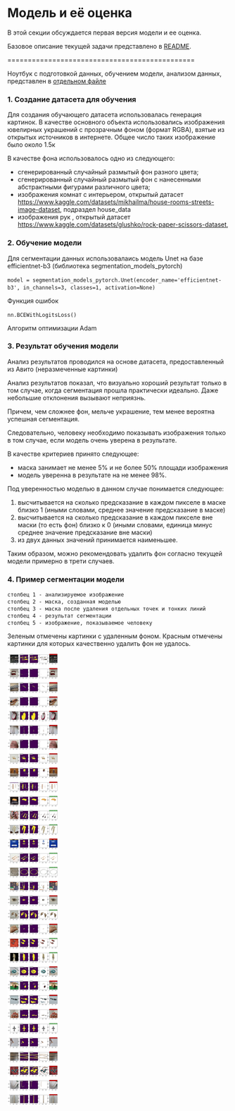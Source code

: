 # Модель и её оценка

В этой секции обсуждается первая версия модели и ее оценка.

Базовое описание текущей задачи представлено в [README](../README.md).

==============================================

Ноутбук с подготовкой данных, обучением модели, анализом данных, представлен в [отдельном файле](jewellerysermentation.ipynb)

### **1. Создание датасета для обучения** 

Для создания обучающего датасета использовалась генерация картинок. 
В качестве основного объекта использовались изображения ювелирных украшений с прозрачным фоном (формат RGBA), взятые из открытых источников в интернете.
Общее число таких изображение было около 1.5к

В качестве фона использовалось одно из следующего:

- сгенерированный случайный размытый фон разного цвета;
- сгенерированный случайный размытый фон с нанесенными абстрактными фигурами различного цвета;
- изображения комнат с интерьером, открытый датасет https://www.kaggle.com/datasets/mikhailma/house-rooms-streets-image-dataset, подраздел house_data
- изображения рук , открытый датасет https://www.kaggle.com/datasets/glushko/rock-paper-scissors-dataset, 

### **2. Обучение модели**

Для сегментации данных использовалаись модель Unet на базе efficientnet-b3 (библиотека segmentation_models_pytorch)

`
model = segmentation_models_pytorch.Unet(encoder_name='efficientnet-b3', in_channels=3, classes=1, activation=None)
`

Функция ошибок

`nn.BCEWithLogitsLoss()`

Алгоритм оптимизации Adam

### **3. Результат обучения модели**

Анализ результатов проводился на основе датасета, предоставленный из Авито (неразмеченные картинки)

Анализ результатов показал, что визуально хороший результат только в том случае, когда сегментация прошла практически идеально.
Даже небольшие отклонения вызывают неприязнь.

Причем, чем сложнее фон, мельче украшение, тем менее вероятна успешная сегментация.

Следовательно, человеку необходимо показывать изображения только в том случае, если модель очень уверена в результате.

В качестве критериев принято следующее:

- маска занимает не менее 5% и не более 50% площади изображения
-  модель уверенна в результате на не менее 98%.

Под уверенностью моделью в данном случае понимается следующее:

1. высчитывается на сколько предсказание в каждом пикселе в маске близко 1 (иными словами, среднее значение предсказание в маске)
2. высчитывается на сколько предсказание в каждом пикселе вне маски (то есть фон) близко к 0 (иными словами, единица минус среднее значение предсказание вне маски)
3. из двух данных значений принимается наименьшее.

Таким образом, можно рекомендовать удалить фон согласно текущей модели примерно в трети случаев.

### **4. Пример сегментации модели**

    столбец 1 - анализируемое изображение    
    столбец 2 - маска, созданная моделью     
    столбец 3 - маска после удаления отдельных точек и тонких линий    
    столбец 4 - результат сегментации    
    столбец 5 - изображение, показываемое человеку

Зеленым отмечены картинки с удаленным фоном.
Красным отмечены картинки для которых качественно удалить фон не удалось.

![15.04.2023.png](15.04.2023.png)
